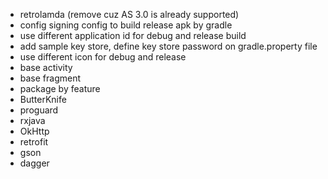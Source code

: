 - retrolamda (remove cuz AS 3.0 is already supported)
- config signing config to build release apk by gradle
- use different application id for debug and release build
- add sample key store, define key store password on gradle.property file
- use different icon for debug and release
- base activity
- base fragment
- package by feature
- ButterKnife
- proguard
- rxjava
- OkHttp
- retrofit
- gson
- dagger
